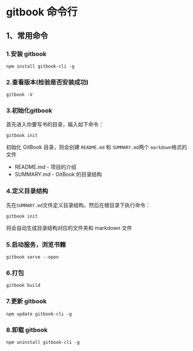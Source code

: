 # gitbook 命令行

## 1、常用命令

### 1.安装 gitbook

```
npm install gitbook-cli -g
```

### 2.查看版本(检验是否安装成功)

```
gitbook -V
```

### 3.初始化gitbook

首先进入你要写书的目录，输入如下命令：

```
gitbook init
```

初始化 GitBook 目录，则会创建 `README.md` 和 `SUMMARY.md`两个 `markdown`格式的文件

* README.md - 项目的介绍
* SUMMARY.md - GitBook 的目录结构

### 4.定义目录结构

先在`SUMMARY.md`文件定义目录结构，然后在根目录下执行命令：

```
gitbook init
```

将会自动生成目录结构对应的文件夹和 markdown 文件

### 5.启动服务，浏览书籍

```
gitbook serve --open
```

### 6.**打包**

```
gitbook build
```

### 7.更新 gitbook

```
npm update gitbook-cli -g
```

### 8.卸载 gitbook

```
npm uninstall gitbook-cli -g
```
